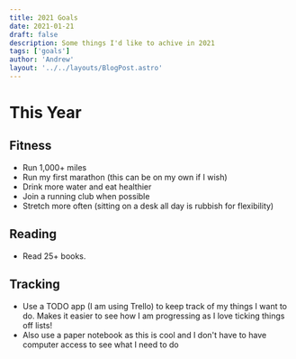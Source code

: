 ```yaml
---
title: 2021 Goals
date: 2021-01-21
draft: false
description: Some things I'd like to achive in 2021
tags: ['goals']
author: 'Andrew'
layout: '../../layouts/BlogPost.astro'
---
```


# This Year

## Fitness
- Run 1,000+ miles
- Run my first marathon (this can be on my own if I wish)
- Drink more water and eat healthier
- Join a running club when possible
- Stretch more often (sitting on a desk all day is rubbish for flexibility)

## Reading
- Read 25+ books.

## Tracking
- Use a TODO app (I am using Trello) to keep track of my things I want to do. Makes it easier to see how I am progressing as I love ticking things off lists!
- Also use a paper notebook as this is cool and I don't have to have computer access to see what I need to do

